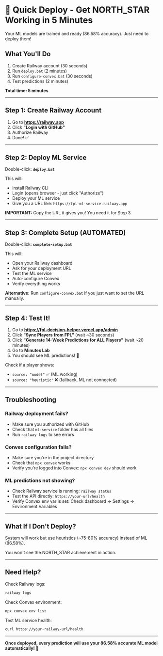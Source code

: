 # 🚀 Quick Deploy - Get NORTH_STAR Working in 5 Minutes

Your ML models are trained and ready (86.58% accuracy). Just need to deploy them!

## What You'll Do

1. Create Railway account (30 seconds)
2. Run `deploy.bat` (2 minutes)
3. Run `configure-convex.bat` (30 seconds)
4. Test predictions (2 minutes)

**Total time: 5 minutes**

---

## Step 1: Create Railway Account

1. Go to **https://railway.app**
2. Click **"Login with GitHub"**
3. Authorize Railway
4. Done! ✅

---

## Step 2: Deploy ML Service

Double-click: **`deploy.bat`**

This will:
- Install Railway CLI
- Login (opens browser - just click "Authorize")
- Deploy your ML service
- Give you a URL like: `https://fpl-ml-service.railway.app`

**IMPORTANT:** Copy the URL it gives you! You need it for Step 3.

---

## Step 3: Complete Setup (AUTOMATED)

Double-click: **`complete-setup.bat`**

This will:
- Open your Railway dashboard
- Ask for your deployment URL
- Test the ML service
- Auto-configure Convex
- Verify everything works

**Alternative:** Run `configure-convex.bat` if you just want to set the URL manually.

---

## Step 4: Test It!

1. Go to **https://fpl-decision-helper.vercel.app/admin**
2. Click **"Sync Players from FPL"** (wait ~30 seconds)
3. Click **"Generate 14-Week Predictions for ALL Players"** (wait ~20 minutes)
4. Go to **Minutes Lab**
5. You should see ML predictions! 🎯

Check if a player shows:
- `source: "model"` ✅ (ML working)
- `source: "heuristic"` ❌ (fallback, ML not connected)

---

## Troubleshooting

### Railway deployment fails?
- Make sure you authorized with GitHub
- Check that `ml-service` folder has all files
- Run `railway logs` to see errors

### Convex configuration fails?
- Make sure you're in the project directory
- Check that `npx convex` works
- Verify you're logged into Convex: `npx convex dev` should work

### ML predictions not showing?
- Check Railway service is running: `railway status`
- Test the API directly: `https://your-url/health`
- Verify Convex env var is set: Check dashboard → Settings → Environment Variables

---

## What If I Don't Deploy?

System will work but use heuristics (~75-80% accuracy) instead of ML (86.58%).

You won't see the NORTH_STAR achievement in action.

---

## Need Help?

Check Railway logs:
```bash
railway logs
```

Check Convex environment:
```bash
npx convex env list
```

Test ML service health:
```bash
curl https://your-railway-url/health
```

---

**Once deployed, every prediction will use your 86.58% accurate ML model automatically!** 🎯
